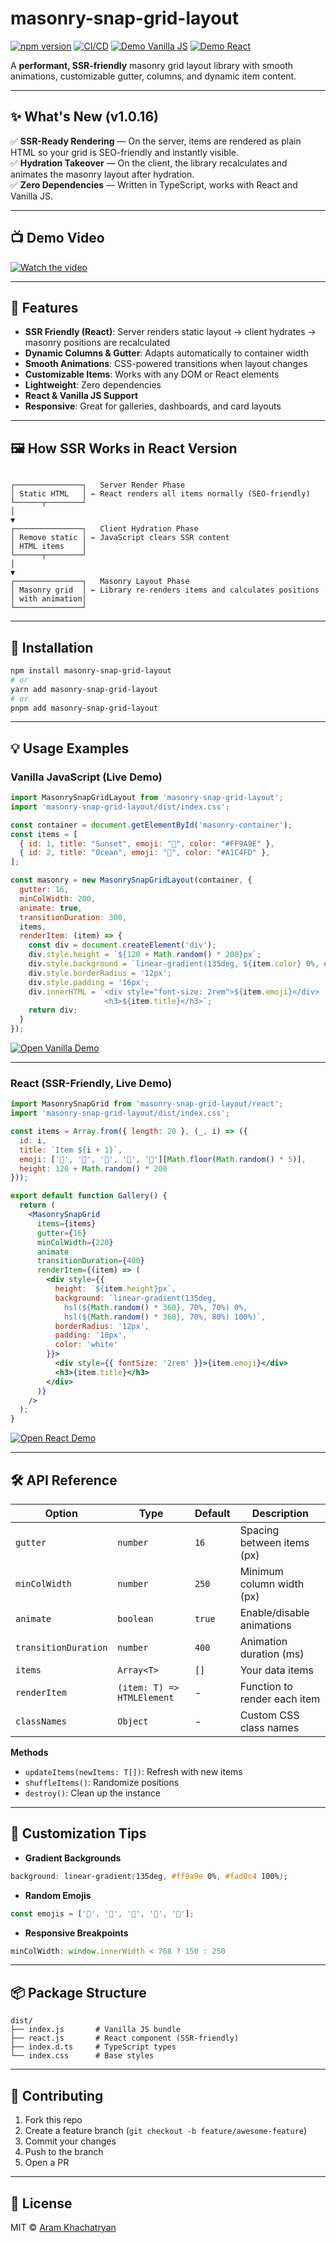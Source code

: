 
# masonry-snap-grid-layout

[![npm version](https://img.shields.io/npm/v/masonry-snap-grid-layout?color=brightgreen)](https://www.npmjs.com/package/masonry-snap-grid-layout)
[![CI/CD](https://github.com/khachatryan-dev/masonry-snap-grid-layout/actions/workflows/publish.yml/badge.svg)](https://github.com/khachatryan-dev/masonry-snap-grid-layout/actions)
[![Demo Vanilla JS](https://img.shields.io/badge/demo-vanilla%20js-blue)](https://codesandbox.io/p/sandbox/l9xl7s)
[![Demo React](https://img.shields.io/badge/demo-react-blue)](https://codesandbox.io/p/sandbox/rgxsxp)

A **performant, SSR-friendly** masonry grid layout library with smooth animations, customizable gutter, columns, and dynamic item content.

---

## ✨ What's New (v1.0.16)
✅ **SSR-Ready Rendering** — On the server, items are rendered as plain HTML so your grid is SEO-friendly and instantly visible.  
✅ **Hydration Takeover** — On the client, the library recalculates and animates the masonry layout after hydration.  
✅ **Zero Dependencies** — Written in TypeScript, works with React and Vanilla JS.  

---

## 📺 Demo Video

[![Watch the video](https://img.youtube.com/vi/mHK_6z9WEWs/hqdefault.jpg)](https://www.youtube.com/watch?v=mHK_6z9WEWs)

---

## 🚀 Features

- **SSR Friendly (React)**: Server renders static layout → client hydrates → masonry positions are recalculated
- **Dynamic Columns & Gutter**: Adapts automatically to container width
- **Smooth Animations**: CSS-powered transitions when layout changes
- **Customizable Items**: Works with any DOM or React elements
- **Lightweight**: Zero dependencies
- **React & Vanilla JS Support**
- **Responsive**: Great for galleries, dashboards, and card layouts

---

## 🖼 How SSR Works in React Version

```

┌───────────────┐   Server Render Phase
│ Static HTML   │ ← React renders all items normally (SEO-friendly)
└──────┬────────┘
│
▼
┌───────────────┐   Client Hydration Phase
│ Remove static │ ← JavaScript clears SSR content
│ HTML items    │
└──────┬────────┘
│
▼
┌───────────────┐   Masonry Layout Phase
│ Masonry grid  │ ← Library re-renders items and calculates positions
│ with animation│
└───────────────┘

````

---

## 🔧 Installation

```bash
npm install masonry-snap-grid-layout
# or
yarn add masonry-snap-grid-layout
# or
pnpm add masonry-snap-grid-layout
````

---

## 💡 Usage Examples

### Vanilla JavaScript (Live Demo)

```javascript
import MasonrySnapGridLayout from 'masonry-snap-grid-layout';
import 'masonry-snap-grid-layout/dist/index.css';

const container = document.getElementById('masonry-container');
const items = [
  { id: 1, title: "Sunset", emoji: "🌅", color: "#FF9A9E" },
  { id: 2, title: "Ocean", emoji: "🌊", color: "#A1C4FD" },
];

const masonry = new MasonrySnapGridLayout(container, {
  gutter: 16,
  minColWidth: 200,
  animate: true,
  transitionDuration: 300,
  items,
  renderItem: (item) => {
    const div = document.createElement('div');
    div.style.height = `${120 + Math.random() * 200}px`;
    div.style.background = `linear-gradient(135deg, ${item.color} 0%, #FFFFFF 100%)`;
    div.style.borderRadius = '12px';
    div.style.padding = '16px';
    div.innerHTML = `<div style="font-size: 2rem">${item.emoji}</div>
                     <h3>${item.title}</h3>`;
    return div;
  }
});
```

[![Open Vanilla Demo](https://codesandbox.io/static/img/play-codesandbox.svg)](https://codesandbox.io/p/sandbox/l9xl7s)

---

### React (SSR-Friendly, Live Demo)

```jsx
import MasonrySnapGrid from 'masonry-snap-grid-layout/react';
import 'masonry-snap-grid-layout/dist/index.css';

const items = Array.from({ length: 20 }, (_, i) => ({
  id: i,
  title: `Item ${i + 1}`,
  emoji: ['🌻', '🌈', '🍕', '🎸', '🚀'][Math.floor(Math.random() * 5)],
  height: 120 + Math.random() * 200
}));

export default function Gallery() {
  return (
    <MasonrySnapGrid
      items={items}
      gutter={16}
      minColWidth={220}
      animate
      transitionDuration={400}
      renderItem={(item) => (
        <div style={{
          height: `${item.height}px`,
          background: `linear-gradient(135deg, 
            hsl(${Math.random() * 360}, 70%, 70%) 0%, 
            hsl(${Math.random() * 360}, 70%, 80%) 100%)`,
          borderRadius: '12px',
          padding: '16px',
          color: 'white'
        }}>
          <div style={{ fontSize: '2rem' }}>{item.emoji}</div>
          <h3>{item.title}</h3>
        </div>
      )}
    />
  );
}
```

[![Open React Demo](https://codesandbox.io/static/img/play-codesandbox.svg)](https://codesandbox.io/p/sandbox/rgxsxp)

---

## 🛠️ API Reference

| Option               | Type                       | Default | Description                  |
| -------------------- | -------------------------- | ------- | ---------------------------- |
| `gutter`             | `number`                   | `16`    | Spacing between items (px)   |
| `minColWidth`        | `number`                   | `250`   | Minimum column width (px)    |
| `animate`            | `boolean`                  | `true`  | Enable/disable animations    |
| `transitionDuration` | `number`                   | `400`   | Animation duration (ms)      |
| `items`              | `Array<T>`                 | `[]`    | Your data items              |
| `renderItem`         | `(item: T) => HTMLElement` | -       | Function to render each item |
| `classNames`         | `Object`                   | -       | Custom CSS class names       |

**Methods**

* `updateItems(newItems: T[])`: Refresh with new items
* `shuffleItems()`: Randomize positions
* `destroy()`: Clean up the instance

---

## 🎨 Customization Tips

* **Gradient Backgrounds**

```css
background: linear-gradient(135deg, #ff9a9e 0%, #fad0c4 100%);
```

* **Random Emojis**

```js
const emojis = ['🌻', '🌈', '🍕', '🎸', '🚀'];
```

* **Responsive Breakpoints**

```js
minColWidth: window.innerWidth < 768 ? 150 : 250
```

---

## 📦 Package Structure

```
dist/
├── index.js       # Vanilla JS bundle
├── react.js       # React component (SSR-friendly)
├── index.d.ts     # TypeScript types
└── index.css      # Base styles
```

---

## 🤝 Contributing

1. Fork this repo
2. Create a feature branch (`git checkout -b feature/awesome-feature`)
3. Commit your changes
4. Push to the branch
5. Open a PR

---

## 📄 License

MIT © [Aram Khachatryan](https://github.com/khachatryan-dev)


